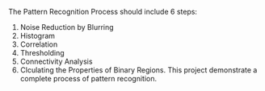 The Pattern Recognition Process should include 6 steps:
1. Noise Reduction by Blurring
2. Histogram
3. Correlation
4. Thresholding
5. Connectivity Analysis
6. Clculating the Properties of Binary Regions.
This project demonstrate a complete process of pattern recognition. 
